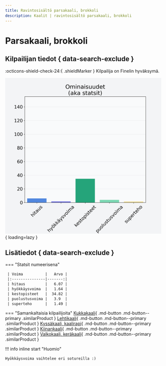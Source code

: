 ```yaml
---
title: Ravintosisältö parsakaali, brokkoli
description: Kaalit | ravintosisältö parsakaali, brokkoli
---
```


# Parsakaali, brokkoli


## Kilpailijan tiedot { data-search-exclude }

:octicons-shield-check-24:{ .shieldMarker } Kilpailija on Finelin hyväksymä.

![Parsakaali, brokkoli](./images/parsakaali-brokkoli.png){ loading=lazy }

## Lisätiedot { data-search-exclude }
=== "Statsit numeerisena"

     | Voima          |   Arvo |
     |:---------------|-------:|
     | hitaus         |   6.07 |
     | hyökkäysvoima  |   1.64 |
     | kestopisteet   |  34.82 |
     | puolustusvoima |   3.9  |
     | superteho      |   1.49 |

=== "Samankaltaisia kilpailijoita"
    [Kukkakaali](/kukkakaali){ .md-button .md-button--primary .similarProduct }
    [Lehtikaali](/lehtikaali){ .md-button .md-button--primary .similarProduct }
    [Kyssäkaali, kaalirapi](/kyssakaali-kaalirapi){ .md-button .md-button--primary .similarProduct }
    [Kiinankaali](/kiinankaali){ .md-button .md-button--primary .similarProduct }
    [Valkokaali, keräkaali](/valkokaali-kerakaali){ .md-button .md-button--primary .similarProduct }

!!! info inline start "Huomio"

    Hyökkäysvoima vaihtelee eri sotureilla :)
